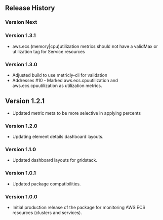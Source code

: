 ## Release History

### Version Next

### Version 1.3.1

* aws.ecs.(memory|cpu)utilization metrics should not have a validMax or utilization tag for Service resources

### Version 1.3.0

* Adjusted build to use metricly-cli for validation
* Addresses #10 - Marked aws.ecs.cpuutilization and aws.ecs.cpuutilization as utilization metrics.

## Version 1.2.1

* Updated metric meta to be more selective in applying percents

### Version 1.2.0

* Updating element details dashboard layouts.

### Version 1.1.0

* Updated dashboard layouts for gridstack.

### Version 1.0.1

* Updated package compatibilities.

### Version 1.0.0

* Initial production release of the package for monitoring AWS ECS resources (clusters and services).
